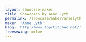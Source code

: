 ```yaml
---
layout: showcase-maker
title: Showcases by Anne Lyth
permalink: /showcase/maker/annelyth
maker: 'Anne Lyth'
blog: 'http://www.topstitched.net/'
freesewing: mxfwe
---
```

